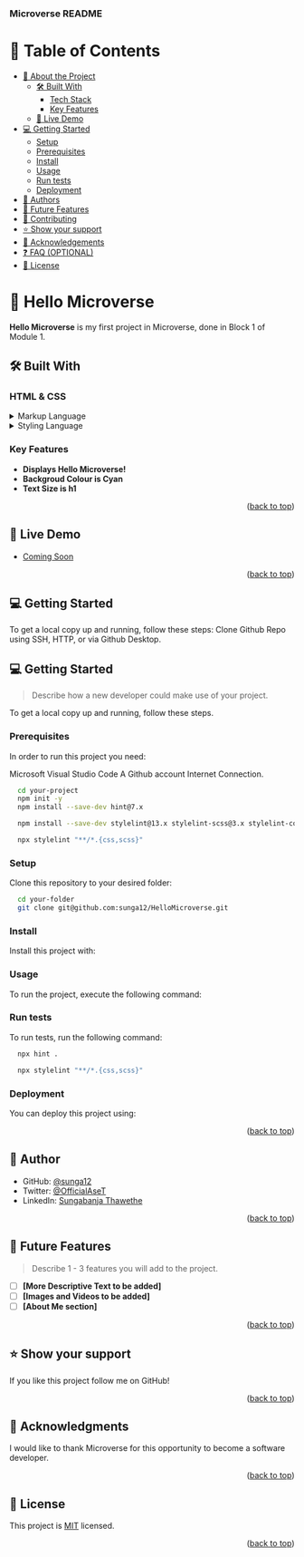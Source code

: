 <a name="readme-top"></a>

  <h3><b>Microverse README</b></h3>

</div>

# 📗 Table of Contents

- [📖 About the Project](#about-project)
  - [🛠 Built With](#built-with)
    - [Tech Stack](#tech-stack)
    - [Key Features](#key-features)
  - [🚀 Live Demo](#live-demo)
- [💻 Getting Started](#getting-started)
  - [Setup](#setup)
  - [Prerequisites](#prerequisites)
  - [Install](#install)
  - [Usage](#usage)
  - [Run tests](#run-tests)
  - [Deployment](#triangular_flag_on_post-deployment)
- [👥 Authors](#authors)
- [🔭 Future Features](#future-features)
- [🤝 Contributing](#contributing)
- [⭐️ Show your support](#support)
- [🙏 Acknowledgements](#acknowledgements)
- [❓ FAQ (OPTIONAL)](#faq)
- [📝 License](#license)


# 📖 Hello Microverse <a name="about-project"></a>

**Hello Microverse** is my first project in Microverse, done in Block 1 of Module 1.

## 🛠 Built With <a name="built-with"></a>

### HTML & CSS <a name="tech-stack"></a>

<details>
  <summary>Markup Language</summary>
  <ul>
    <li><a href="https://html.com/">HTML</a></li>
  </ul>
</details>

<details>
  <summary>Styling Language</summary>
  <ul>
    <li><a href="https://web.dev/learn/css/">CSS</a></li>
  </ul>
</details>


### Key Features <a name="key-features"></a>

- **Displays Hello Microverse!**
- **Backgroud Colour is Cyan**
- **Text Size is h1**

<p align="right">(<a href="#readme-top">back to top</a>)</p>

## 🚀 Live Demo <a name="live-demo"></a>

- [Coming Soon]("")

<p align="right">(<a href="#readme-top">back to top</a>)</p>


## 💻 Getting Started <a name="getting-started"></a>

To get a local copy up and running, follow these steps: Clone Github Repo using SSH, HTTP, or via Github Desktop.



## 💻 Getting Started <a name="getting-started"></a>

> Describe how a new developer could make use of your project.

To get a local copy up and running, follow these steps.

### Prerequisites

In order to run this project you need: 

Microsoft Visual Studio Code
A Github account
Internet Connection.

```sh
  cd your-project
  npm init -y  
  npm install --save-dev hint@7.x

  npm install --save-dev stylelint@13.x stylelint-scss@3.x stylelint-config-standard@21.x stylelint-csstree-validator@1.x

  npx stylelint "**/*.{css,scss}"
```

### Setup

Clone this repository to your desired folder:

```sh
  cd your-folder
  git clone git@github.com:sunga12/HelloMicroverse.git
```

### Install

Install this project with:


### Usage

To run the project, execute the following command:


### Run tests

To run tests, run the following command:

```sh
  npx hint .

  npx stylelint "**/*.{css,scss}"
```

### Deployment

You can deploy this project using:


<p align="right">(<a href="#readme-top">back to top</a>)</p>



## 👥 Author <a name="authors"></a>

- GitHub: [@sunga12](https://github.com/sunga12)
- Twitter: [@OfficialAseT](https://twitter.com/OfficialAseT)
- LinkedIn: [Sungabanja Thawethe](https://www.linkedin.com/in/sungabanja-thawethe-b3419b142/)

<p align="right">(<a href="#readme-top">back to top</a>)</p>

## 🔭 Future Features <a name="future-features"></a>

> Describe 1 - 3 features you will add to the project.

- [ ] **[More Descriptive Text to be added]**
- [ ] **[Images and Videos to be added]**
- [ ] **[About Me section]**

<p align="right">(<a href="#readme-top">back to top</a>)</p>

## ⭐️ Show your support <a name="support"></a>

If you like this project follow me on GitHub!

<p align="right">(<a href="#readme-top">back to top</a>)</p>


## 🙏 Acknowledgments <a name="acknowledgements"></a>

I would like to thank Microverse for this opportunity to become a software developer.

<p align="right">(<a href="#readme-top">back to top</a>)</p>

## 📝 License <a name="license"></a>

This project is [MIT](./LgICENSE) licensed.


<p align="right">(<a href="#readme-top">back to top</a>)</p>
